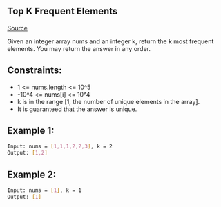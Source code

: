 ## Top K Frequent Elements
[Source](https://leetcode.com/problems/top-k-frequent-elements/)

Given an integer array nums and an integer k, return the k most frequent elements. You may return the answer in any order.

## Constraints:

 - 1 <= nums.length <= 10^5
 - -10^4 <= nums[i] <= 10^4
 - k is in the range [1, the number of unique elements in the array].
 - It is guaranteed that the answer is unique.

## Example 1:
```sh
Input: nums = [1,1,1,2,2,3], k = 2
Output: [1,2]
```

## Example 2:
```sh
Input: nums = [1], k = 1
Output: [1]
```
